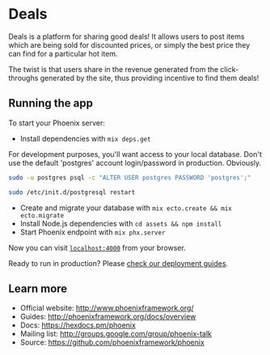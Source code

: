 # Deals

Deals is a platform for sharing good deals! It allows users to post items which are being sold for discounted prices, or simply the best price they can find for a particular hot item.

The twist is that users share in the revenue generated from the click-throughs generated by the site, thus providing incentive to find them deals!

## Running the app

To start your Phoenix server:

  * Install dependencies with `mix deps.get`
 

For development purposes, you'll want access to your local database. Don't use the default 'postgres' account login/password in production. Obviously.

``` bash
sudo -u postgres psql -c "ALTER USER postgres PASSWORD 'postgres';"

sudo /etc/init.d/postgresql restart
```

  * Create and migrate your database with `mix ecto.create && mix ecto.migrate`
  * Install Node.js dependencies with `cd assets && npm install`
  * Start Phoenix endpoint with `mix phx.server`

Now you can visit [`localhost:4000`](http://localhost:4000) from your browser.

Ready to run in production? Please [check our deployment guides](http://www.phoenixframework.org/docs/deployment).

## Learn more

  * Official website: http://www.phoenixframework.org/
  * Guides: http://phoenixframework.org/docs/overview
  * Docs: https://hexdocs.pm/phoenix
  * Mailing list: http://groups.google.com/group/phoenix-talk
  * Source: https://github.com/phoenixframework/phoenix
